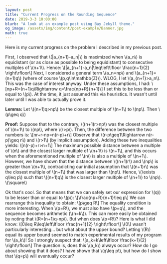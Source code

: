 ```yaml
---
layout: post
title: "Current Progress on the Rounding Sequence"
date: 2019-3-3 10:00:00
blurb: "A look at an example post using Bay Jekyll theme."
og_image: /assets/img/content/post-example/Banner.jpg
math: true
---
```


Here is my current progress on the problem I described in my previous post.

​First, I observed that \\(|a_{n+1}-a_n|\\) is maximized when \\(a_n\\) is equidistant (or as close as possible to being equidistant) to consecutive multiples of \\(n+1\\). Hence:
\\[|a_{n+1}-a_n|\leq\left\lfloor \frac{n+1}{2} \right\rfloor\\]
Next, I considered a general term \\(a_n=np\\) and \\(a_{n+1}=(n+1)q\\) (where of course \\(p,q\in\mathbb{Z}\\). WLOG, I let \\(a_{n+1}>a_n\\). This was the case of interest anyway. Under these assumptions, I had:
\\[np+R=(n+1)q\Rightarrow q=\frac{np+R}{n+1}\\]
I set this to be less than or equal to \\(p\\). At the time, it just assumed this via heuristics. It wasn't until later until I was able to actually prove it.

**Lemma:** Let \\((n+1)q>np\\) be the closest multiple of \\(n+1\\) to \\(np\\). Then \\(p\geq q\\)

**Proof:** Suppose that to the contrary, \\((n+1)r>np\\) was the closest multiple of \\(n+1\\) to \\(np\\), where \\(r>p\\). Then, the difference between the two numbers is:
\\[nr+r-np=n(r-p)+r\\]
Observe that \\(r-p\geq1\Rightarrow n(r-p)\geq n\\) and \\(r>1\\) (by implicit assumption). Adding these two inequalities yields:
\\[n(r-p)+r>n+1\\]
The maximum possible distance between a multiple of \\(n\\) and the closest larger multiple of \\(n+1\\) is \\(n+1\\), and this occurs when the aforementioned multiple of \\(n\\) is also a multiple of \\(n+1\\). However, we have shown that the distance between \\((n+1)r\\) and \\(np\\) is greater than \\(n+1\\), contradicting our initial assumption that \\((n+1)r\\) was the closest multiple of \\(n+1\\) that was larger than \\(np\\). Hence, \\(\exists q\leq p\\) such that \\((n+1)q\\) is the closest larger multiple of \\(n+1\\) to \\(np\\). \\(\square\\)

Ok that's cool. So that means that we can safely set our expression for \\(q\\) to be lesser than or equal to \\(p\\):
\\[\frac{np+R}{n+1}\leq p\\]
We can rearrange this inequality to obtain:
\\[p\geq R\\]
The equality condition is more interesting. When \\(p=R\\), we must also have \\(p=q\\), and the sequence becomes arithmetic (\\(n=k\\)). This can more easily be obtained by noting that \\(R=(n+1)q-np\\). But when does \\(p=R\\)? Here is what I did know:
\\[0\leq R\leq\left\lfloor \frac{n+1}{2} \right\rfloor\\]
\\(0\\) wasn't particularly interesting... but what about the upper bound? Letting \\(R\\) equal its upper bound seemed to match experimental results of my program for \\(a_k\\)! So I strongly suspect that:
\\[a_k=k\left\lfloor \frac{k+1}{2} \right\rfloor\\]
The question is, does this \\(a_k\\) always occur? How do I go about showing that it does? I have shown that \\(q\leq p\\), but how do I show that \\(q=p\\) will eventually occur?